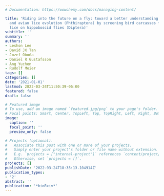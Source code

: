 ```yaml
---
# Documentation: https://wowchemy.com/docs/managing-content/

title: 'Riding into the future on a fly: toward a better understanding of phoresy
  and avian lice evolution (Phthiraptera) by screening bird carcasses for phoretic
  lice on hippoboscid flies (Diptera)'
subtitle: ''
summary: ''
authors:
- Leshon Lee
- David JX Tan
- Jozef Oboňa
- Daniel R Gustafsson
- Ang Yuchen
- Rudolf Meier
tags: []
categories: []
date: '2021-01-01'
lastmod: 2022-03-24T11:50:39-06:00
featured: false
draft: false

# Featured image
# To use, add an image named `featured.jpg/png` to your page's folder.
# Focal points: Smart, Center, TopLeft, Top, TopRight, Left, Right, BottomLeft, Bottom, BottomRight.
image:
  caption: ''
  focal_point: ''
  preview_only: false

# Projects (optional).
#   Associate this post with one or more of your projects.
#   Simply enter your project's folder or file name without extension.
#   E.g. `projects = ["internal-project"]` references `content/project/deep-learning/index.md`.
#   Otherwise, set `projects = []`.
projects: []
publishDate: '2022-03-24T18:35:13.104914Z'
publication_types:
- '2'
abstract: ''
publication: '*bioRxiv*'
---
```

